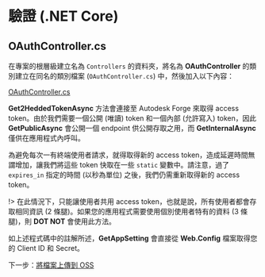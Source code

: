 # 驗證 (.NET Core)

## OAuthController.cs

在專案的根層級建立名為 `Controllers` 的資料夾，將名為 **OAuthController** 的類別建立在同名的類別檔案 (`OAuthController.cs`) 中，然後加入以下內容：

[OAuthController.cs](_snippets/viewmodels/netcore/OAuthController.cs ':include :type=code csharp')

**Get2HeddedTokenAsync** 方法會連接至 Autodesk Forge 來取得 access token。由於我們需要一個公開 (唯讀) token 和一個內部 (允許寫入) token，因此 **GetPublicAsync** 會公開一個 endpoint 供公開存取之用，而 **GetInternalAsync** 僅供在應用程式內呼叫。

為避免每次一有終端使用者請求，就得取得新的 access token，造成延遲時間無謂增加，讓我們將這些 token 快取在一些 `static` 變數中。請注意，過了 `expires_in` 指定的時間 (以秒為單位) 之後，我們仍需重新取得新的 access token。

!> 在此情況下，只能讓使用者共用 access token，也就是說，所有使用者都會存取相同資訊 (2 條腿)。如果您的應用程式需要使用個別使用者特有的資料 (3 條腿)，則 **DOT NOT** 會使用此方法。

如上述程式碼中的註解所述，**GetAppSetting** 會直接從 **Web.Config** 檔案取得您的 Client ID 和 Secret。

下一步：[將檔案上傳到 OSS](/zh-TW/datamanagement/oss/)
